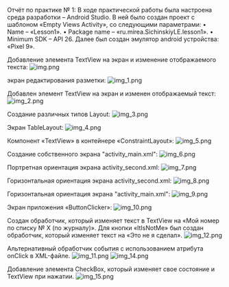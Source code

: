 Отчёт по практике № 1: 
В ходе практической работы была настроена среда разработки – Android Studio. В ней было создан проект с шаблоном «Empty Views Activity», со следующими параметрами:
•	Name – «Lesson1». 
•	Package name – «ru.mirea.SichinskiyLE.lesson1». 
•	Minimum SDK – API 26. 
Далее был создан эмулятор android устройства: «Pixel 9». 

Добавление элемента TextView на экран и изменение отображаемого текста:
![img.png](screenshoots%2Fimg.png)

экран редактирования разметки:
![img_1.png](screenshoots%2Fimg_1.png)

Добавлен элемент TextView на экран и изменен отображаемый текст:
![img_2.png](screenshoots%2Fimg_2.png)

Создание различных типов Layout:
![img_3.png](screenshoots%2Fimg_3.png)

Экран TableLayout:
![img_4.png](screenshoots%2Fimg_4.png)

Компонент «TextView» в контейнере «ConstraintLayout»:
![img_5.png](screenshoots%2Fimg_5.png)

Создание собственного экрана "activity_main.xml":
![img_6.png](screenshoots%2Fimg_6.png)

Портретная ориентация экрана activity_second.xml:
![img_7.png](screenshoots%2Fimg_7.png)

Горизонтальная ориентация экрана activity_second.xml:
![img_8.png](screenshoots%2Fimg_8.png)

Горизонтальная ориентация экрана "activity_main.xml":
![img_9.png](screenshoots%2Fimg_9.png)

Экран приложения «ButtonClicker»:
![img_10.png](screenshoots%2Fimg_10.png)

Создан обработчик, который изменяет текст в TextView на «Мой номер по списку № X (по журналу)». Для кнопки «ItIsNotMe» был создан обработчик, который изменяет текст на «Это не я сделал».
![img_12.png](screenshoots%2Fimg_12.png)

Альтернативный обработчик события с использованием атрибута onClick в XML-файле.
![img_11.png](screenshoots%2Fimg_11.png)
![img_14.png](screenshoots%2Fimg_14.png)

Добавление элемента CheckBox, который изменяет свое состояние и TextView при нажатии.
![img_15.png](screenshoots%2Fimg_15.png)